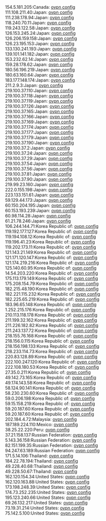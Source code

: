 154.5.181.205:Canada: [ovpn config](vpn/154_5_181_205.ovpn)  
111.108.211.40:Japan: [ovpn config](vpn/111_108_211_40.ovpn)  
111.238.178.94:Japan: [ovpn config](vpn/111_238_178_94.ovpn)  
118.240.70.11:Japan: [ovpn config](vpn/118_240_70_11.ovpn)  
119.243.122.58:Japan: [ovpn config](vpn/119_243_122_58.ovpn)  
126.153.245.24:Japan: [ovpn config](vpn/126_153_245_24.ovpn)  
126.206.159.158:Japan: [ovpn config](vpn/126_206_159_158.ovpn)  
126.23.195.153:Japan: [ovpn config](vpn/126_23_195_153.ovpn)  
133.130.241.193:Japan: [ovpn config](vpn/133_130_241_193.ovpn)  
139.101.141.182:Japan: [ovpn config](vpn/139_101_141_182.ovpn)  
153.232.62.14:Japan: [ovpn config](vpn/153_232_62_14.ovpn)  
159.28.178.62:Japan: [ovpn config](vpn/159_28_178_62.ovpn)  
180.56.196.219:Japan: [ovpn config](vpn/180_56_196_219.ovpn)  
180.63.160.64:Japan: [ovpn config](vpn/180_63_160_64.ovpn)  
183.177.148.174:Japan: [ovpn config](vpn/183_177_148_174.ovpn)  
211.2.9.3:Japan: [ovpn config](vpn/211_2_9_3.ovpn)  
219.100.37.110:Japan: [ovpn config](vpn/219_100_37_110.ovpn)  
219.100.37.118:Japan: [ovpn config](vpn/219_100_37_118.ovpn)  
219.100.37.119:Japan: [ovpn config](vpn/219_100_37_119.ovpn)  
219.100.37.126:Japan: [ovpn config](vpn/219_100_37_126.ovpn)  
219.100.37.165:Japan: [ovpn config](vpn/219_100_37_165.ovpn)  
219.100.37.166:Japan: [ovpn config](vpn/219_100_37_166.ovpn)  
219.100.37.169:Japan: [ovpn config](vpn/219_100_37_169.ovpn)  
219.100.37.174:Japan: [ovpn config](vpn/219_100_37_174.ovpn)  
219.100.37.177:Japan: [ovpn config](vpn/219_100_37_177.ovpn)  
219.100.37.179:Japan: [ovpn config](vpn/219_100_37_179.ovpn)  
219.100.37.190:Japan: [ovpn config](vpn/219_100_37_190.ovpn)  
219.100.37.2:Japan: [ovpn config](vpn/219_100_37_2.ovpn)  
219.100.37.24:Japan: [ovpn config](vpn/219_100_37_24.ovpn)  
219.100.37.29:Japan: [ovpn config](vpn/219_100_37_29.ovpn)  
219.100.37.54:Japan: [ovpn config](vpn/219_100_37_54.ovpn)  
219.100.37.56:Japan: [ovpn config](vpn/219_100_37_56.ovpn)  
219.100.37.81:Japan: [ovpn config](vpn/219_100_37_81.ovpn)  
219.100.37.90:Japan: [ovpn config](vpn/219_100_37_90.ovpn)  
219.99.23.160:Japan: [ovpn config](vpn/219_99_23_160.ovpn)  
222.0.155.198:Japan: [ovpn config](vpn/222_0_155_198.ovpn)  
223.133.151.61:Japan: [ovpn config](vpn/223_133_151_61.ovpn)  
59.129.44.173:Japan: [ovpn config](vpn/59_129_44_173.ovpn)  
60.150.204.195:Japan: [ovpn config](vpn/60_150_204_195.ovpn)  
60.153.193.239:Japan: [ovpn config](vpn/60_153_193_239.ovpn)  
60.98.114.28:Japan: [ovpn config](vpn/60_98_114_28.ovpn)  
61.21.78.246:Japan: [ovpn config](vpn/61_21_78_246.ovpn)  
106.244.144.71:Korea Republic of: [ovpn config](vpn/106_244_144_71.ovpn)  
119.192.177.127:Korea Republic of: [ovpn config](vpn/119_192_177_127.ovpn)  
119.194.108.12:Korea Republic of: [ovpn config](vpn/119_194_108_12.ovpn)  
119.196.41.23:Korea Republic of: [ovpn config](vpn/119_196_41_23.ovpn)  
119.202.173.11:Korea Republic of: [ovpn config](vpn/119_202_173_11.ovpn)  
121.143.21.149:Korea Republic of: [ovpn config](vpn/121_143_21_149.ovpn)  
121.171.120.147:Korea Republic of: [ovpn config](vpn/121_171_120_147.ovpn)  
121.174.219.216:Korea Republic of: [ovpn config](vpn/121_174_219_216.ovpn)  
125.140.60.95:Korea Republic of: [ovpn config](vpn/125_140_60_95.ovpn)  
14.54.203.220:Korea Republic of: [ovpn config](vpn/14_54_203_220.ovpn)  
175.113.179.149:Korea Republic of: [ovpn config](vpn/175_113_179_149.ovpn)  
175.208.154.79:Korea Republic of: [ovpn config](vpn/175_208_154_79.ovpn)  
182.215.48.190:Korea Republic of: [ovpn config](vpn/182_215_48_190.ovpn)  
182.221.115.232:Korea Republic of: [ovpn config](vpn/182_221_115_232.ovpn)  
182.225.65.219:Korea Republic of: [ovpn config](vpn/182_225_65_219.ovpn)  
183.96.65.148:Korea Republic of: [ovpn config](vpn/183_96_65_148.ovpn)  
1.252.215.176:Korea Republic of: [ovpn config](vpn/1_252_215_176.ovpn)  
210.113.118.178:Korea Republic of: [ovpn config](vpn/210_113_118_178.ovpn)  
211.199.32.162:Korea Republic of: [ovpn config](vpn/211_199_32_162.ovpn)  
211.226.182.82:Korea Republic of: [ovpn config](vpn/211_226_182_82.ovpn)  
211.243.137.72:Korea Republic of: [ovpn config](vpn/211_243_137_72.ovpn)  
218.155.76.168:Korea Republic of: [ovpn config](vpn/218_155_76_168.ovpn)  
218.156.0.115:Korea Republic of: [ovpn config](vpn/218_156_0_115.ovpn)  
218.156.198.133:Korea Republic of: [ovpn config](vpn/218_156_198_133.ovpn)  
218.233.114.73:Korea Republic of: [ovpn config](vpn/218_233_114_73.ovpn)  
220.83.128.89:Korea Republic of: [ovpn config](vpn/220_83_128_89.ovpn)  
222.100.247.120:Korea Republic of: [ovpn config](vpn/222_100_247_120.ovpn)  
222.108.180.53:Korea Republic of: [ovpn config](vpn/222_108_180_53.ovpn)  
27.35.0.211:Korea Republic of: [ovpn config](vpn/27_35_0_211.ovpn)  
49.142.73.165:Korea Republic of: [ovpn config](vpn/49_142_73_165.ovpn)  
49.174.143.58:Korea Republic of: [ovpn config](vpn/49_174_143_58.ovpn)  
58.124.90.141:Korea Republic of: [ovpn config](vpn/58_124_90_141.ovpn)  
58.230.230.60:Korea Republic of: [ovpn config](vpn/58_230_230_60.ovpn)  
59.0.206.198:Korea Republic of: [ovpn config](vpn/59_0_206_198.ovpn)  
59.15.158.219:Korea Republic of: [ovpn config](vpn/59_15_158_219.ovpn)  
59.20.187.60:Korea Republic of: [ovpn config](vpn/59_20_187_60.ovpn)  
59.20.187.60:Korea Republic of: [ovpn config](vpn/59_20_187_60.ovpn)  
202.184.4.72:Malaysia: [ovpn config](vpn/202_184_4_72.ovpn)  
187.189.224.110:Mexico: [ovpn config](vpn/187_189_224_110.ovpn)  
38.25.22.220:Peru: [ovpn config](vpn/38_25_22_220.ovpn)  
37.21.158.137:Russian Federation: [ovpn config](vpn/37_21_158_137.ovpn)  
5.143.36.158:Russian Federation: [ovpn config](vpn/5_143_36_158.ovpn)  
82.151.199.35:Russian Federation: [ovpn config](vpn/82_151_199_35.ovpn)  
94.247.63.189:Russian Federation: [ovpn config](vpn/94_247_63_189.ovpn)  
171.5.14.106:Thailand: [ovpn config](vpn/171_5_14_106.ovpn)  
184.22.78.194:Thailand: [ovpn config](vpn/184_22_78_194.ovpn)  
49.228.40.68:Thailand: [ovpn config](vpn/49_228_40_68.ovpn)  
49.228.50.67:Thailand: [ovpn config](vpn/49_228_50_67.ovpn)  
162.120.154.34:United States: [ovpn config](vpn/162_120_154_34.ovpn)  
162.120.163.88:United States: [ovpn config](vpn/162_120_163_88.ovpn)  
173.198.248.39:United States: [ovpn config](vpn/173_198_248_39.ovpn)  
174.73.252.235:United States: [ovpn config](vpn/174_73_252_235.ovpn)  
195.123.240.66:United States: [ovpn config](vpn/195_123_240_66.ovpn)  
69.26.132.217:United States: [ovpn config](vpn/69_26_132_217.ovpn)  
73.19.31.214:United States: [ovpn config](vpn/73_19_31_214.ovpn)  
75.142.5.100:United States: [ovpn config](vpn/75_142_5_100.ovpn)  
